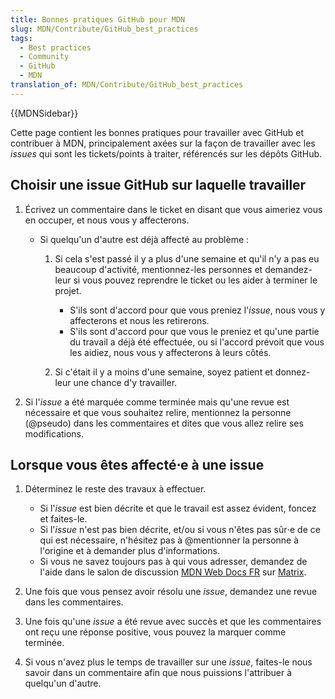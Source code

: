 ```yaml
---
title: Bonnes pratiques GitHub pour MDN
slug: MDN/Contribute/GitHub_best_practices
tags:
  - Best practices
  - Community
  - GitHub
  - MDN
translation_of: MDN/Contribute/GitHub_best_practices
---
```

{{MDNSidebar}}

Cette page contient les bonnes pratiques pour travailler avec GitHub et contribuer à MDN, principalement axées sur la façon de travailler avec les _issues_ qui sont les tickets/points à traiter, référencés sur les dépôts GitHub.

## Choisir une issue GitHub sur laquelle travailler

1. Écrivez un commentaire dans le ticket en disant que vous aimeriez vous en occuper, et nous vous y affecterons.

    - Si quelqu'un d'autre est déjà affecté au problème :

      1. Si cela s'est passé il y a plus d'une semaine et qu'il n'y a pas eu beaucoup d'activité, mentionnez-les personnes et demandez-leur si vous pouvez reprendre le ticket ou les aider à terminer le projet.

          - S'ils sont d'accord pour que vous preniez l'_issue_, nous vous y affecterons et nous les retirerons.
          - S'ils sont d'accord pour que vous le preniez et qu'une partie du travail a déjà été effectuée, ou si l'accord prévoit que vous les aidiez, nous vous y affecterons à leurs côtés.

      2. Si c'était il y a moins d'une semaine, soyez patient et donnez-leur une chance d'y travailler.

2. Si l'_issue_ a été marquée comme terminée mais qu'une revue est nécessaire et que vous souhaitez relire, mentionnez la personne (@pseudo) dans les commentaires et dites que vous allez relire ses modifications.

## Lorsque vous êtes affecté⋅e à une issue

1. Déterminez le reste des travaux à effectuer.

    - Si l'_issue_ est bien décrite et que le travail est assez évident, foncez et faites-le.
    - Si l'_issue_ n'est pas bien décrite, et/ou si vous n'êtes pas sûr⋅e de ce qui est nécessaire, n'hésitez pas à @mentionner la personne à l'origine et à demander plus d'informations.
    - Si vous ne savez toujours pas à qui vous adresser, demandez de l'aide dans le salon de discussion [MDN Web Docs FR](https://chat.mozilla.org/#/room/#l10n-fr:mozilla.org) sur [Matrix](https://wiki.mozilla.org/Matrix).

2. Une fois que vous pensez avoir résolu une _issue_, demandez une revue dans les commentaires.
3. Une fois qu'une _issue_ a été revue avec succès et que les commentaires ont reçu une réponse positive, vous pouvez la marquer comme terminée.
4. Si vous n'avez plus le temps de travailler sur une _issue_, faites-le nous savoir dans un commentaire afin que nous puissions l'attribuer à quelqu'un d'autre.
